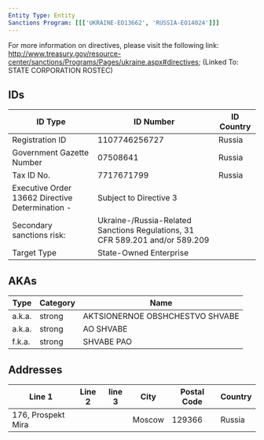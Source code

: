 ```yaml
---
Entity Type: Entity
Sanctions Program: [[['UKRAINE-EO13662', 'RUSSIA-EO14024']]]
---
```

For more information on directives, please visit the following link: http://www.treasury.gov/resource-center/sanctions/Programs/Pages/ukraine.aspx#directives; (Linked To: STATE CORPORATION ROSTEC)

## IDs
| ID Type | ID Number | ID Country |
|---------|-----------|------------|
| Registration ID | 1107746256727 | Russia |
| Government Gazette Number | 07508641 | Russia |
| Tax ID No. | 7717671799 | Russia |
| Executive Order 13662 Directive Determination - | Subject to Directive 3 |  |
| Secondary sanctions risk: | Ukraine-/Russia-Related Sanctions Regulations, 31 CFR 589.201 and/or 589.209 |  |
| Target Type | State-Owned Enterprise |  |


## AKAs
| Type | Category | Name      | 
|------|----------|-----------|
| a.k.a. | strong | AKTSIONERNOE OBSHCHESTVO SHVABE |
| a.k.a. | strong | AO SHVABE |
| f.k.a. | strong | SHVABE PAO |


## Addresses
| Line 1 | Line 2 | line 3 | City | Postal Code| Country | 
|--------|--------|--------|------|------------|---------|
| 176, Prospekt Mira |  |  | Moscow | 129366 | Russia |

